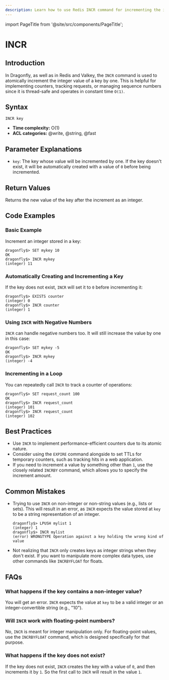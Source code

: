 ```yaml
---
description: Learn how to use Redis INCR command for incrementing the integer value of a key.
---
```


import PageTitle from '@site/src/components/PageTitle';

# INCR

<PageTitle title="Redis INCR Command (Documentation) | Dragonfly" />

## Introduction

In Dragonfly, as well as in Redis and Valkey, the `INCR` command is used to atomically increment the integer value of a key by one.
This is helpful for implementing counters, tracking requests, or managing sequence numbers since it is thread-safe and operates in constant time `O(1)`.

## Syntax

```shell
INCR key
```

- **Time complexity:** O(1)
- **ACL categories:** @write, @string, @fast

## Parameter Explanations

- `key`: The key whose value will be incremented by one. If the key doesn't exist, it will be automatically created with a value of `0` before being incremented.

## Return Values

Returns the new value of the key after the increment as an integer.

## Code Examples

### Basic Example

Increment an integer stored in a key:

```shell
dragonfly$> SET mykey 10
OK
dragonfly$> INCR mykey
(integer) 11
```

### Automatically Creating and Incrementing a Key

If the key does not exist, `INCR` will set it to `0` before incrementing it:

```shell
dragonfly$> EXISTS counter
(integer) 0
dragonfly$> INCR counter
(integer) 1
```

### Using `INCR` with Negative Numbers

`INCR` can handle negative numbers too.
It will still increase the value by one in this case:

```shell
dragonfly$> SET mykey -5
OK
dragonfly$> INCR mykey
(integer) -4
```

### Incrementing in a Loop

You can repeatedly call `INCR` to track a counter of operations:

```shell
dragonfly$> SET request_count 100
OK
dragonfly$> INCR request_count
(integer) 101
dragonfly$> INCR request_count
(integer) 102
```

## Best Practices

- Use `INCR` to implement performance-efficient counters due to its atomic nature.
- Consider using the `EXPIRE` command alongside to set TTLs for temporary counters, such as tracking hits in a web application.
- If you need to increment a value by something other than `1`, use the closely related `INCRBY` command, which allows you to specify the increment amount.

## Common Mistakes

- Trying to use `INCR` on non-integer or non-string values (e.g., lists or sets).
  This will result in an error, as `INCR` expects the value stored at `key` to be a string representation of an integer.

  ```shell
  dragonfly$> LPUSH mylist 1
  (integer) 1
  dragonfly$> INCR mylist
  (error) WRONGTYPE Operation against a key holding the wrong kind of value
  ```

- Not realizing that `INCR` only creates keys as integer strings when they don't exist.
  If you want to manipulate more complex data types, use other commands like `INCRBYFLOAT` for floats.

## FAQs

### What happens if the key contains a non-integer value?

You will get an error.
`INCR` expects the value at `key` to be a valid integer or an integer-convertible string (e.g., "10").

### Will `INCR` work with floating-point numbers?

No, `INCR` is meant for integer manipulation only.
For floating-point values, use the `INCRBYFLOAT` command, which is designed specifically for that purpose.

### What happens if the key does not exist?

If the key does not exist, `INCR` creates the key with a value of `0`, and then increments it by `1`.
So the first call to `INCR` will result in the value `1`.

